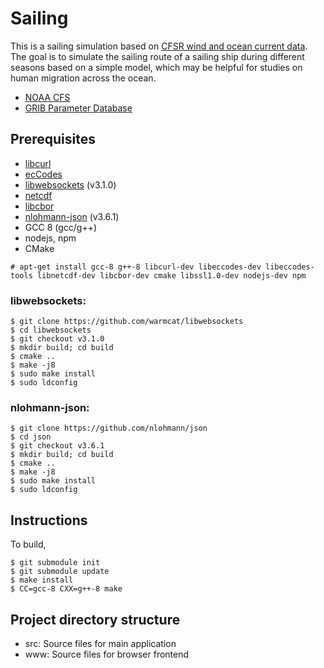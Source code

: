 # Sailing
This is a sailing simulation based on [CFSR wind and ocean current data](https://nomads.ncdc.noaa.gov/data/). The goal is to simulate the sailing route of a sailing ship during different seasons based on a simple model, which may be helpful for studies on human migration across the ocean.

* [NOAA CFS](https://www.ncdc.noaa.gov/data-access/model-data/model-datasets/climate-forecast-system-version2-cfsv2)
* [GRIB Parameter Database](https://apps.ecmwf.int/codes/grib/param-db/)

## Prerequisites

* [libcurl](https://curl.haxx.se/libcurl/)
* [ecCodes](https://confluence.ecmwf.int//display/ECC/ecCodes+Home)
* [libwebsockets](https://libwebsockets.org/) (v3.1.0)
* [netcdf](https://www.unidata.ucar.edu/software/netcdf/)
* [libcbor](https://github.com/PJK/libcbor)
* [nlohmann-json](https://github.com/nlohmann/json) (v3.6.1)
* GCC 8 (gcc/g++)
* nodejs, npm
* CMake

```console
# apt-get install gcc-8 g++-8 libcurl-dev libeccodes-dev libeccodes-tools libnetcdf-dev libcbor-dev cmake libssl1.0-dev nodejs-dev npm
```

### libwebsockets:
```console
$ git clone https://github.com/warmcat/libwebsockets
$ cd libwebsockets
$ git checkout v3.1.0
$ mkdir build; cd build
$ cmake ..
$ make -j8
$ sudo make install
$ sudo ldconfig
```
### nlohmann-json:
```console
$ git clone https://github.com/nlohmann/json
$ cd json
$ git checkout v3.6.1
$ mkdir build; cd build
$ cmake ..
$ make -j8
$ sudo make install
$ sudo ldconfig
```

## Instructions

To build,
```console
$ git submodule init
$ git submodule update
$ make install
$ CC=gcc-8 CXX=g++-8 make
```

## Project directory structure
* src: Source files for main application
* www: Source files for browser frontend
